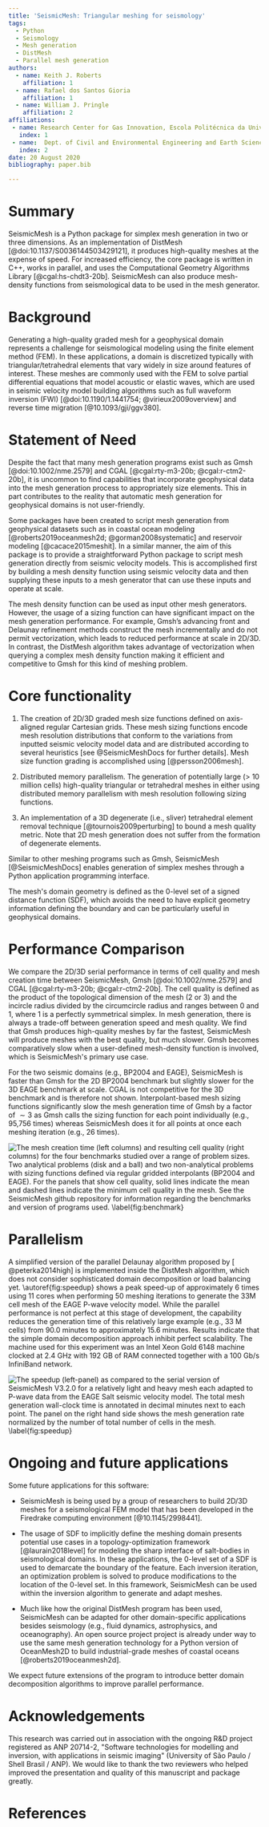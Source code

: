 ```yaml
---
title: 'SeismicMesh: Triangular meshing for seismology'
tags:
  - Python
  - Seismology
  - Mesh generation
  - DistMesh
  - Parallel mesh generation
authors:
  - name: Keith J. Roberts
    affiliation: 1
  - name: Rafael dos Santos Gioria
    affiliation: 1
  - name: William J. Pringle
    affiliation: 2
affiliations:
 - name: Research Center for Gas Innovation, Escola Politécnica da Universidade de São Paulo, São Paulo, Brazil.
   index: 1
 - name:  Dept. of Civil and Environmental Engineering and Earth Sciences, University of Notre Dame, 156 Fitzpatrick Hall, Notre Dame, IN, U.S.A.
   index: 2
date: 20 August 2020
bibliography: paper.bib

---
```

# Summary

SeismicMesh is a Python package for simplex mesh generation in two or three dimensions. As an implementation of DistMesh [@doi:10.1137/S0036144503429121], it produces high-quality meshes at the expense of speed. For increased efficiency, the core package is written in C++, works in parallel, and uses the Computational Geometry Algorithms Library [@cgal:hs-chdt3-20b]. SeismicMesh can also produce mesh-density functions from seismological data to be used in the mesh generator.

# Background

Generating a high-quality graded mesh for a geophysical domain represents a challenge for seismological modeling using the finite element method (FEM). In these applications, a domain is discretized typically with triangular/tetrahedral elements that vary widely in size around features of interest. These meshes are commonly used with the FEM to solve partial differential equations that model acoustic or elastic waves, which are used in seismic velocity model building algorithms such as full waveform inversion (FWI) [@doi:10.1190/1.1441754; @virieux2009overview] and reverse time migration [@10.1093/gji/ggv380].

# Statement of Need

Despite the fact that many mesh generation programs exist such as Gmsh [@doi:10.1002/nme.2579] and CGAL [@cgal:rty-m3-20b; @cgal:r-ctm2-20b], it is uncommon to find capabilities that incorporate geophysical data into the mesh generation process to appropriately size elements. This in part contributes to the reality that automatic mesh generation for geophysical domains is not user-friendly.

Some packages have been created to script mesh generation from geophysical datasets such as in coastal ocean modeling [@roberts2019oceanmesh2d; @gorman2008systematic] and reservoir modeling [@cacace2015meshit]. In a similar manner, the aim of this package is to provide a straightforward Python package to script mesh generation directly from seismic velocity models. This is accomplished first by building a mesh density function using seismic velocity data and then supplying these inputs to a mesh generator that can use these inputs and operate at scale.

The mesh density function can be used as input other mesh generators. However, the usage of a sizing function can have significant impact on the mesh generation performance. For example, Gmsh’s advancing front and Delaunay refinement methods construct the mesh incrementally and do not permit vectorization, which leads to reduced performance at scale in 2D/3D. In contrast, the DistMesh algorithm takes advantage of vectorization when querying a complex mesh density function making it efficient and competitive to Gmsh for this kind of meshing problem.

# Core functionality

  1. The creation of 2D/3D graded mesh size functions defined on axis-aligned regular Cartesian grids. These mesh sizing functions encode mesh resolution distributions that conform to the variations from inputted seismic velocity model data and are distributed according to several heuristics [see @SeismicMeshDocs for further details]. Mesh size function grading is accomplished using [@persson2006mesh].

  2. Distributed memory parallelism. The generation of potentially large (> 10 million cells) high-quality triangular or tetrahedral meshes in either using distributed memory parallelism with mesh resolution following sizing functions.

  3. An implementation of a 3D degenerate (i.e., sliver) tetrahedral element removal technique [@tournois2009perturbing] to bound a mesh quality metric. Note that 2D mesh generation does not suffer from the formation of degenerate elements.

Similar to other meshing programs such as Gmsh, SeismicMesh [@SeismicMeshDocs] enables generation of simplex meshes through a Python application programming interface.

The mesh's domain geometry is defined as the 0-level set of a signed distance function (SDF), which avoids the need to have explicit geometry information defining the boundary and can be particularly useful in geophysical domains.

# Performance Comparison

We compare the 2D/3D serial performance in terms of cell quality and mesh creation time between SeismicMesh, Gmsh [@doi:10.1002/nme.2579] and CGAL [@cgal:rty-m3-20b; @cgal:r-ctm2-20b]. The cell quality is defined as the product of the topological dimension of the mesh (2 or 3) and the incircle radius divided by the circumcircle radius and ranges between 0 and 1, where 1 is a perfectly symmetrical simplex. In mesh generation, there is always a trade-off between generation speed and mesh quality. We find that Gmsh produces high-quality meshes by far the fastest, SeismicMesh will produce meshes with the best quality, but much slower. Gmsh becomes comparatively slow when a user-defined mesh-density function is involved, which is SeismicMesh's primary use case.

For the two seismic domains (e.g., BP2004 and EAGE), SeismicMesh is faster than Gmsh for the 2D BP2004 benchmark but slightly slower for the 3D EAGE benchmark at scale. CGAL is not competitive for the 3D benchmark and is therefore not shown. Interpolant-based mesh sizing functions significantly slow the mesh generation time of Gmsh by a factor of $\sim 3$ as Gmsh calls the sizing function for each point individually (e.g., 95,756 times) whereas SeismicMesh does it for all points at once each meshing iteration (e.g., 26 times). 

![The mesh creation time (left columns) and resulting cell quality (right columns) for the four benchmarks studied over a range of problem sizes. Two analytical problems (disk and a ball) and two non-analytical problems with sizing functions defined via regular gridded interpolants (BP2004 and EAGE). For the panels that show cell quality, solid lines indicate the mean and dashed lines indicate the minimum cell quality in the mesh. See the SeismicMesh github repository for information regarding the benchmarks and version of programs used. \label{fig:benchmark}](Performance.svg)

# Parallelism

A simplified version of the parallel Delaunay algorithm proposed by [ @peterka2014high] is implemented inside the DistMesh algorithm, which does not consider sophisticated domain decomposition or load balancing yet. \autoref{fig:speedup} shows a peak speed-up of approximately 6 times using 11 cores when performing 50 meshing iterations to generate the 33M cell mesh of the EAGE P-wave velocity model. While the parallel performance is not perfect at this stage of development, the capability reduces the generation time of this relatively large example (e.g., 33 M cells) from 90.0 minutes to approximately 15.6 minutes. Results indicate that the simple domain decomposition approach inhibit perfect scalability. The machine used for this experiment was an Intel Xeon Gold 6148 machine clocked at 2.4 GHz  with 192 GB of RAM connected together with a 100 Gb/s InfiniBand network.

![The speedup (left-panel) as compared to the serial version of SeismicMesh V3.2.0 for a relatively light and heavy mesh each adapted to P-wave data from the EAGE Salt seismic velocity model. The total mesh generation wall-clock time is annotated in decimal minutes next to each point. The panel on the right hand side shows the mesh generation rate normalized by the number of total number of cells in the mesh. \label{fig:speedup}](Benchmarks.svg)

# Ongoing and future applications

 Some future applications for this software:

 * SeismicMesh is being used by a group of researchers to build 2D/3D meshes for a seismological FEM model that has been developed in the Firedrake computing environment [@10.1145/2998441].

 * The usage of SDF to implicitly define the meshing domain presents potential use cases in a topology-optimization framework [@laurain2018level] for modeling the sharp interface of salt-bodies in seismological domains. In these applications, the 0-level set of a SDF is used to demarcate the boundary of the feature. Each inversion iteration, an optimization problem is solved to produce modifications to the location of the 0-level set. In this framework, SeismicMesh can be used within the inversion algorithm to generate and adapt meshes.

 * Much like how the original DistMesh program has been used, SeismicMesh can be adapted for other domain-specific applications besides seismology (e.g., fluid dynamics, astrophysics, and oceanography). An open source project project is already under way to use the same mesh generation technology for a Python version of OceanMesh2D to build industrial-grade meshes of coastal oceans [@roberts2019oceanmesh2d].

We expect future extensions of the program to introduce better domain decomposition algorithms to improve parallel performance.

# Acknowledgements

This research was carried out in association with the ongoing R&D project registered as ANP 20714-2, "Software technologies for modelling and inversion, with applications in seismic imaging" (University of São Paulo / Shell Brasil / ANP). We would like to thank the two reviewers who helped improved the presentation and quality of this manuscript and package greatly.

# References
